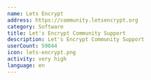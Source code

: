```yaml
---
name: Lets Encrypt
address: https://community.letsencrypt.org
category: Software
title: Let's Encrypt Community Support
description: Let's Encrypt Community Support
userCount: 59844
icon: lets-encrypt.png
activity: very high
language: en
---
```

